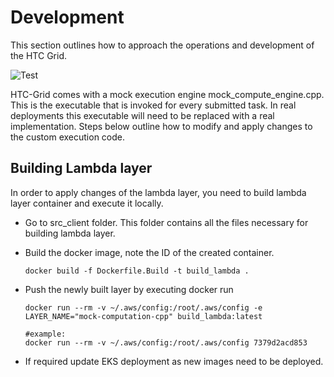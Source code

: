 # Development

This section outlines how to approach the operations and development of the HTC Grid.

![Test](../../images/development.png)

HTC-Grid comes with a mock execution engine mock_compute_engine.cpp. This is the executable that is invoked for every submitted task. In real deployments this executable will need to be replaced with a real implementation. Steps below outline how to modify and apply changes to the custom execution code.

## Building Lambda layer

In order to apply changes of the lambda layer, you need to build lambda layer container and execute it locally.

* Go to src_client folder. This folder contains all the files necessary for building lambda layer.
* Build the docker image, note the ID of the created container.
    ```
    docker build -f Dockerfile.Build -t build_lambda .
    ```
* Push the newly built layer by executing docker run
    ```
    docker run --rm -v ~/.aws/config:/root/.aws/config -e LAYER_NAME="mock-computation-cpp" build_lambda:latest

    #example:
    docker run --rm -v ~/.aws/config:/root/.aws/config 7379d2acd853
    ```

* If required update EKS deployment as new images need to be deployed.